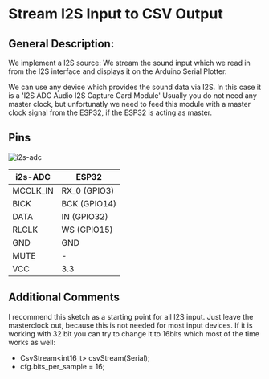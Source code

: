 
# Stream I2S Input to CSV Output

## General Description:

We implement a I2S source: We stream the sound input which we read in from the I2S interface and displays it on the Arduino Serial Plotter. 

We can use any device which provides the sound data via I2S. In this case it is a 'I2S ADC Audio I2S Capture Card Module'
Usually you do not need any master clock, but unfortunatly we need to feed this module with a master clock signal from the ESP32, if
the ESP32 is acting as master.

## Pins

![i2s-adc](https://pschatzmann.github.io/arduino-audio-tools/resources/I2S-ADC.jpg)


| i2s-ADC  |  ESP32
| ---------| ---------------
| MCCLK_IN |  RX_0 (GPIO3)
| BICK     |  BCK (GPIO14)
| DATA     |  IN (GPIO32)
| RLCLK    |  WS (GPIO15)
| GND      |  GND
| MUTE     |  -
| VCC      |  3.3


## Additional Comments

I recommend this sketch as a starting point for all I2S input. Just leave the masterclock out, because this is not needed for most input devices.
If it is working with 32 bit you can try to change it to 16bits which most of the time works as well:

- CsvStream<int16_t> csvStream(Serial);
- cfg.bits_per_sample = 16;
